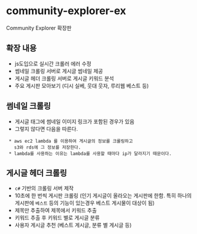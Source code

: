 # community-explorer-ex

Community Explorer 확장판

## 확장 내용

 - js도입으로 실시간 크롤러 에러 수정
 - 썸네일 크롤링 서버로 게시글 썸네일 제공
 - 게시글 헤더 크롤링 서버로 게시글 키워드 분석
 - 주요 게시판 모아보기 (디시 실베, 웃대 웃자, 루리웹 베스트 등)

## 썸네일 크롤링

 - 게시글 태그에 썸네일 이미지 링크가 포함된 경우가 있음
 - 그렇지 않다면 다음을 따른다.
```
 * aws ec2 lambda 를 이용하여 게시글의 정보를 크롤링하고
   s3와 rds에 그 정보를 저장한다.
 * lambda를 사용하는 이유는 lambda를 사용할 때마다 ip가 달라지기 때문이다.
```

## 게시글 헤더 크롤링

 - `c#` 기반의 크롤링 서버 제작
 - 10초에 한 번씩 게시판 크롤링 (인기 게시글이 올라오는 게시판에 한함. 특히 하나의 게시판에 `베스트` 등의 기능이 있는경우 베스트 게시물이 대상이 됨)
 - 제목만 추출하여 제목에서 키워드 추출
 - 키워드 추출 후 키워드 별로 게시글 분류
 - 사용자 게시글 추천 (베스트 게시글, 분류 별 게시글 등)

